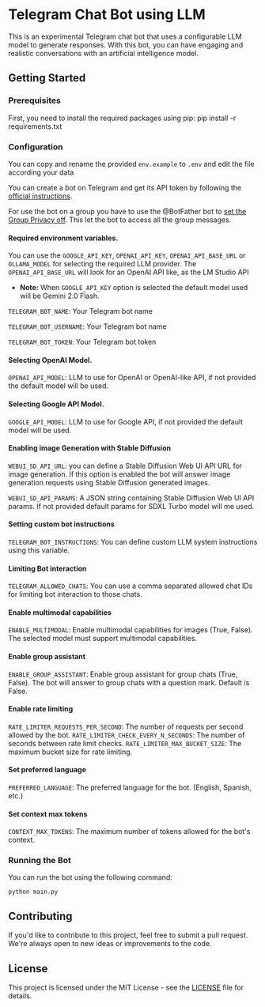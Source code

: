 # Telegram Chat Bot using LLM
 
This is an experimental Telegram chat bot that uses a configurable LLM model to generate responses. With this bot, you can have engaging and realistic conversations with an artificial intelligence model. 
 
## Getting Started 
 
### Prerequisites 
 
First, you need to install the required packages using pip:
pip install -r requirements.txt

### Configuration 
 
You can copy and rename the provided `env.example` to `.env` and edit the file according your data

You can create a bot on Telegram and get its API token by following the [official instructions](https://core.telegram.org/bots#how-do-i-create-a-bot).

For use the bot on a group you have to use the @BotFather bot to [set the Group Privacy off](https://stackoverflow.com/questions/50204633/allow-bot-to-access-telegram-group-messages/50236522#50236522). This let the bot to access all the group messages.

#### Required environment variables.

You can use the `GOOGLE_API_KEY`, `OPENAI_API_KEY`, `OPENAI_API_BASE_URL` or `OLLAMA_MODEL` for selecting the required 
LLM provider.
The `OPENAI_API_BASE_URL` will look for an OpenAI API like, as the LM Studio API

- <b>Note:</b> When `GOOGLE_API_KEY` option is selected the default model used will be Gemini 2.0 Flash.

`TELEGRAM_BOT_NAME`: Your Telegram bot name

`TELEGRAM_BOT_USERNAME`: Your Telegram bot name

`TELEGRAM_BOT_TOKEN`: Your Telegram bot token

#### Selecting OpenAI Model.

`OPENAI_API_MODEL`: LLM to use for OpenAI or OpenAI-like API, if not provided the default model will be used.

#### Selecting Google API Model.

`GOOGLE_API_MODEL`: LLM to use for Google API, if not provided the default model will be used.

#### Enabling image Generation with Stable Diffusion

`WEBUI_SD_API_URL`: you can define a Stable Diffusion Web UI API URL for image generation. If this option is enabled the bot will answer image generation requests using Stable Diffusion generated images.

`WEBUI_SD_API_PARAMS`: A JSON string containing Stable Diffusion Web UI API params. If not provided default params for SDXL Turbo model will me used.

#### Setting custom bot instructions

`TELEGRAM_BOT_INSTRUCTIONS`: You can define custom LLM system instructions using this variable.

#### Limiting Bot interaction

`TELEGRAM_ALLOWED_CHATS`: You can use a comma separated allowed chat IDs for limiting bot interaction to those chats.

#### Enable multimodal capabilities

`ENABLE_MULTIMODAL`: Enable multimodal capabilities for images (True, False). The selected model must support multimodal capabilities.

#### Enable group assistant

`ENABLE_GROUP_ASSISTANT`: Enable group assistant for group chats (True, False). The bot will answer to group chats with a question mark. Default is False.

#### Enable rate limiting

`RATE_LIMITER_REQUESTS_PER_SECOND`: The number of requests per second allowed by the bot.
`RATE_LIMITER_CHECK_EVERY_N_SECONDS`: The number of seconds between rate limit checks.
`RATE_LIMITER_MAX_BUCKET_SIZE`: The maximum bucket size for rate limiting.

#### Set preferred language

`PREFERRED_LANGUAGE`: The preferred language for the bot. (English, Spanish, etc.)

#### Set context max tokens

`CONTEXT_MAX_TOKENS`: The maximum number of tokens allowed for the bot's context.

### Running the Bot 
 
You can run the bot using the following command:
```
python main.py
```

## Contributing 
 
If you'd like to contribute to this project, feel free to submit a pull request. We're always open to new ideas or improvements to the code.  
 
## License 
 
This project is licensed under the MIT License - see the [LICENSE](LICENSE) file for details.